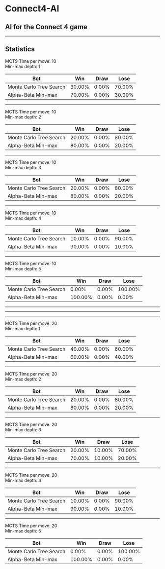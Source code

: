 # Connect4-AI

## AI for the Connect 4 game

---

## Statistics

MCTS Time per move: 10  
Min-max depth: 1

| Bot                            | Win     | Draw   | Lose    |
|--------------------------------|---------|--------|---------|
| Monte Carlo Tree Search        | 30.00%  | 0.00%  | 70.00%  |
| Alpha-Beta Min-max             | 70.00%  | 0.00%  | 30.00%  |

---

MCTS Time per move: 10  
Min-max depth: 2

| Bot                            | Win     | Draw   | Lose    |
|--------------------------------|---------|--------|---------|
| Monte Carlo Tree Search        | 20.00%  | 0.00%  | 80.00%  |
| Alpha-Beta Min-max             | 80.00%  | 0.00%  | 20.00%  |

---

MCTS Time per move: 10  
Min-max depth: 3

| Bot                            | Win     | Draw   | Lose    |
|--------------------------------|---------|--------|---------|
| Monte Carlo Tree Search        | 20.00%  | 0.00%  | 80.00%  |
| Alpha-Beta Min-max             | 80.00%  | 0.00%  | 20.00%  |

---

MCTS Time per move: 10  
Min-max depth: 4

| Bot                            | Win     | Draw   | Lose    |
|--------------------------------|---------|--------|---------|
| Monte Carlo Tree Search        | 10.00%  | 0.00%  | 90.00%  |
| Alpha-Beta Min-max             | 90.00%  | 0.00%  | 10.00%  |

---

MCTS Time per move: 10  
Min-max depth: 5

| Bot                            | Win     | Draw   | Lose    |
|--------------------------------|---------|--------|---------|
| Monte Carlo Tree Search        | 0.00%   | 0.00%  | 100.00% |
| Alpha-Beta Min-max             | 100.00% | 0.00%  | 0.00%   |

---
---
---

MCTS Time per move: 20  
Min-max depth: 1

| Bot                            | Win     | Draw   | Lose    |
|--------------------------------|---------|--------|---------|
| Monte Carlo Tree Search        | 40.00%  | 0.00%  | 60.00%  |
| Alpha-Beta Min-max             | 60.00%  | 0.00%  | 40.00%  |

---

MCTS Time per move: 20  
Min-max depth: 2

| Bot                            | Win     | Draw   | Lose    |
|--------------------------------|---------|--------|---------|
| Monte Carlo Tree Search        | 20.00%  | 0.00%  | 80.00%  |
| Alpha-Beta Min-max             | 80.00%  | 0.00%  | 20.00%  |

---

MCTS Time per move: 20  
Min-max depth: 3

| Bot                            | Win     | Draw   | Lose    |
|--------------------------------|---------|--------|---------|
| Monte Carlo Tree Search        | 20.00%  | 10.00%  | 70.00%  |
| Alpha-Beta Min-max             | 70.00%  | 10.00%  | 20.00%  |

---

MCTS Time per move: 20  
Min-max depth: 4

| Bot                            | Win     | Draw   | Lose    |
|--------------------------------|---------|--------|---------|
| Monte Carlo Tree Search        | 10.00%  | 0.00%  | 90.00% |
| Alpha-Beta Min-max             | 90.00%  | 0.00%  | 10.00%   |

---

MCTS Time per move: 20  
Min-max depth: 5

| Bot                            | Win     | Draw   | Lose    |
|--------------------------------|---------|--------|---------|
| Monte Carlo Tree Search        | 0.00%   | 0.00%  | 100.00% |
| Alpha-Beta Min-max             | 100.00% | 0.00%  | 0.00%   |